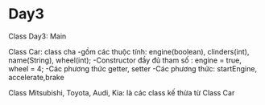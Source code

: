 # Day3

Class Day3: Main
 
Class Car: class cha
  -gồm các thuộc tính: engine(boolean), clinders(int), name(String), wheel(int);
  -Constructor đầy đủ tham số : engine = true, wheel = 4;
  -Các phương thức getter, setter
  -Các phương thức: startEngine, accelerate,brake
  
Class Mitsubishi, Toyota, Audi, Kia: là các class kế thừa từ Class Car
